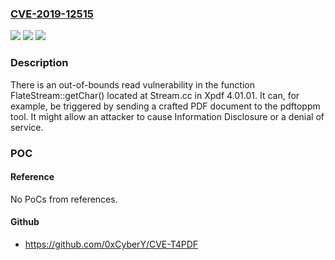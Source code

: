 ### [CVE-2019-12515](https://cve.mitre.org/cgi-bin/cvename.cgi?name=CVE-2019-12515)
![](https://img.shields.io/static/v1?label=Product&message=n%2Fa&color=blue)
![](https://img.shields.io/static/v1?label=Version&message=n%2Fa&color=blue)
![](https://img.shields.io/static/v1?label=Vulnerability&message=n%2Fa&color=brighgreen)

### Description

There is an out-of-bounds read vulnerability in the function FlateStream::getChar() located at Stream.cc in Xpdf 4.01.01. It can, for example, be triggered by sending a crafted PDF document to the pdftoppm tool. It might allow an attacker to cause Information Disclosure or a denial of service.

### POC

#### Reference
No PoCs from references.

#### Github
- https://github.com/0xCyberY/CVE-T4PDF

